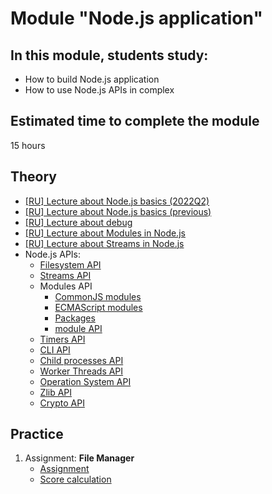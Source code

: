 # Module "Node.js application"

## In this module, students study:

- How to build Node.js application
- How to use Node.js APIs in complex

## Estimated time to complete the module

15 hours

## Theory

- [[RU] Lecture about Node.js basics (2022Q2)](https://www.youtube.com/watch?v=oXoSeVbXX_M)
- [[RU] Lecture about Node.js basics (previous)](https://youtu.be/dcdjTqKV2_Q)
- [[RU] Lecture about debug](https://youtu.be/BP2I6VblN8U)
- [[RU] Lecture about Modules in Node.js](https://www.youtube.com/watch?v=RXFOAqsWzFA)
- [[RU] Lecture about Streams in Node.js](https://youtu.be/o1WPOQgPT3Y)
- Node.js APIs:
  - [Filesystem API](https://nodejs.org/dist/latest-v18.x/docs/api/fs.html)
  - [Streams API](https://nodejs.org/dist/latest-v18.x/docs/api/stream.html)
  - Modules API
    - [CommonJS modules](https://nodejs.org/dist/latest-v18.x/docs/api/modules.html)
    - [ECMAScript modules](https://nodejs.org/dist/latest-v18.x/docs/api/esm.html)
    - [Packages](https://nodejs.org/dist/latest-v18.x/docs/api/packages.html)
    - [module API](https://nodejs.org/dist/latest-v18.x/docs/api/module.html)
  - [Timers API](https://nodejs.org/en/docs/guides/timers-in-node/)
  - [CLI API](https://nodejs.org/dist/latest-v18.x/docs/api/cli.html)
  - [Child processes API](https://nodejs.org/dist/latest-v18.x/docs/api/child_process.html)
  - [Worker Threads API](https://nodejs.org/dist/latest-v18.x/docs/api/worker_threads.html)
  - [Operation System API](https://nodejs.org/dist/latest-v18.x/docs/api/os.html)
  - [Zlib API](https://nodejs.org/dist/latest-v18.x/docs/api/zlib.html)
  - [Crypto API](https://nodejs.org/dist/latest-v18.x/docs/api/crypto.html)

## Practice

1. Assignment: **File Manager**
   - [Assignment](https://github.com/AlreadyBored/nodejs-assignments/blob/main/assignments/file-manager/assignment.md)
   - [Score calculation](https://github.com/AlreadyBored/nodejs-assignments/blob/main/assignments/file-manager/score.md)
